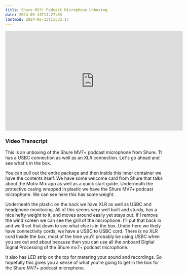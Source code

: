 ```yaml
---
title: Shure MV7+ Podcast Microphone Unboxing
date: 2024-05-13T11:27:03
lastmod: 2024-05-13T11:32:17
---
```


<div class="iframe-16-9-container">
<iframe class="youTubeIframe" width="560" height="315" src="https://www.youtube.com/embed/62CFwe8jEso" title="YouTube video player" frameborder="0" allow="accelerometer; autoplay; clipboard-write; encrypted-media; gyroscope; picture-in-picture; web-share" referrerpolicy="strict-origin-when-cross-origin" allowfullscreen></iframe>
</div>

### Video Transcript

This is an unboxing of the Shure MV7+ podcast microphone from Shure. Tt has a USBC connection as well as an XLR connection. Let's go ahead and see what's in the box.

You can pull out the entire package and then inside this inner container we have the contents itself. We have some welcome card from Shure that talks about the Motiv Mix app as well as a quick start guide. Underneath the protective casing wrapped in plastic we have the Shure MV7+ podcast microphone. We can see here this has some weight.

Underneath the plastic on the back we have XLR as well as USBC and headphone monitoring. All of this seems very well built and sturdy, has a nice hefty weight to it, and moves around easily yet stays put. If I remove the wind screen we can see the grill of the microphone. I'll put that back in and we'll set that down to see what else is in the box. Under here we likely have connectivity cords, we have a USBC to USBC cord. There is no XLR cord Inside the box, most of the time you'll probably be using USBC when you are out and about because then you can use all the onboard Digital Signal Processing of the Shure mv7+ podcast microphone.

It also has LED strip on the top for metering your sound and recordings. So hopefully this gives you a sense of what you're going to get in the box for the Shure MV7+ podcast microphone.

